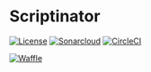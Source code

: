 # Scriptinator

[![License](https://img.shields.io/badge/License-Apache%202.0-green.svg)](http://www.apache.org/licenses/LICENSE-2.0)
[![Sonarcloud](https://sonarcloud.io/api/badges/gate?key=io.chapp.scriptinator:scriptinator-parent)](https://sonarcloud.io/dashboard?id=io.chapp.scriptinator%3Ascriptinator-parent)
[![CircleCI](https://circleci.com/gh/ScriptinatorIO/scriptinator/tree/master.svg?style=svg)](https://circleci.com/gh/ScriptinatorIO/scriptinator/tree/master)

[![Waffle](https://badge.waffle.io/ScriptinatorIO/scriptinator.svg?columns=all)](https://waffle.io/ScriptinatorIO/scriptinator)
